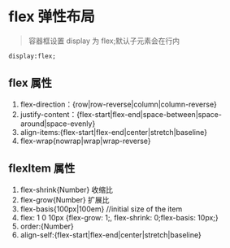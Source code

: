 # flex 弹性布局

> 容器框设置 display 为 flex;默认子元素会在行内

```
display:flex;
```

## flex 属性

1. flex-direction：{row|row-reverse|column|column-reverse}
2. justify-content：{flex-start|flex-end|space-between|space-around|space-evenly}
3. align-items:{flex-start|flex-end|center|stretch|baseline}
4. flex-wrap{nowrap|wrap|wrap-reverse}

## flexItem 属性

1. flex-shrink{Number} 收缩比
2. flex-grow{Number} 扩展比
3. flex-basis{100px|100em} //initial size of the item
4. flex: 1 0 10px {flex-grow: 1;, flex-shrink: 0;flex-basis: 10px;}
5. order:{Number}
6. align-self:{flex-start|flex-end|center|stretch|baseline}
